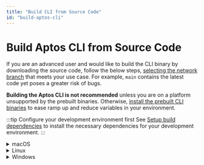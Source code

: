 ```yaml
---
title: "Build CLI from Source Code"
id: "build-aptos-cli"
---
```


# Build Aptos CLI from Source Code

If you are an advanced user and would like to build the CLI binary by downloading the source code, follow the below steps, [selecting the network branch](../guides/system-integrators-guide.md#choose-a-network) that meets your use case. For example, `main` contains the latest code yet poses a greater risk of bugs.

**Building the Aptos CLI is not recommended** unless you are on a platform unsupported by the prebuilt binaries. Otherwise, [install the prebuilt CLI binaries](aptos-cli-tool/install-aptos-cli.md) to ease ramp up and reduce variables in your environment.

:::tip Configure your development environment first
See [Setup build dependencies](../guides/getting-started.md#set-up-build-dependencies) to install the necessary dependencies for your development environment.
:::

<details>
<summary>macOS</summary>

### macOS

#### Building the Aptos CLI

1. [Clone the Aptos-core repo.](../guides/getting-started.md#clone-the-aptos-core-repo)
1. [Check out a release branch.](../guides/getting-started.md#check-out-release-branch)
1. Build the CLI tool: `cargo build --package aptos --release`
1. The binary will be available in at `target/release/aptos`
1. (Optional) Move this executable to a place on your path. For example: `~/bin/aptos`
1. View help instructions by running `~/bin/aptos help`

</details>

<details>
<summary>Linux</summary>

### Linux

#### Building the Aptos CLI

1. [Clone the Aptos-core repo.](../guides/getting-started.md#clone-the-aptos-core-repo)
1. [Check out a release branch.](../guides/getting-started.md#check-out-release-branch)
1. Build the CLI tool: `cargo build --package aptos --release`
1. The binary will be available at `target/release/aptos`
1. (Optional) Move this executable to a place on your path. For example: `~/bin/aptos`
1. View help instructions by running `~/bin/aptos help`

</details>

<details>
<summary>Windows</summary>

### Windows

#### Building aptos-core
    
1. [Clone the Aptos-core repo.](../guides/getting-started.md#clone-the-aptos-core-repo)
1. [Check out a release branch.](../guides/getting-started.md#check-out-release-branch)
1. Build the CLI tool: `cargo build --package aptos --release`
1. The binary will be available at `target\release\aptos.exe`
1. View help instructions by running `target\release\aptos.exe`

</details>
